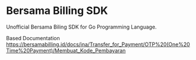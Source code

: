 # Bersama Billing SDK
Unofficial Bersama Biling SDK for Go Programming Language. 

Based Documentation https://bersamabilling.id/docs/ina/Transfer_for_Payment/OTP%20(One%20Time%20Payment)/Membuat_Kode_Pembayaran

